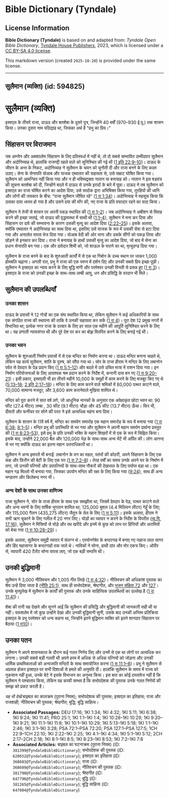 # Bible Dictionary (Tyndale)

## License Information

**Bible Dictionary (Tyndale)** is based on and adapted from: _Tyndale Open Bible Dictionary_, [Tyndale House Publishers](https://tyndaleopenresources.com/), 2023, which is licensed under a [CC BY-SA 4.0 license](https://creativecommons.org/licenses/by-sa/4.0/legalcode.en).

This markdown version (created `2025-10-20`) is provided under the same license.



--------------------------------

## सुलैमान (व्यक्ति) (id: 594825)

सुलैमान (व्यक्ति)
=================

इस्राएल के तीसरे राजा, दाऊद और बतशेबा के दूसरे पुत्र, जिन्होंने 40 वर्षों (970–930 ई.पू.) तक शासन किया। उनका दूसरा नाम यदिद्याह था, जिसका अर्थ है "प्रभु का प्रिय।"

सिंहासन पर विराजमान
-------------------

जब अम्नोन और अबशालोम सिंहासन के लिए प्रतिस्पर्धा में नहीं थे, तो दो सबसे सम्भावित उम्मीदवार सुलैमान और अदोनिय्याह थे, हालांकि राजगद्दी पहले वाले को सुनिश्चित की गई थी ([1 इति 22:9–10](https://ref.ly/1Chr22:9-1Chr22:10))। दाऊद के जीवन के अन्त के निकट, अदोनिय्याह ने सुलैमान के चयन को चुनौती दी और राजा बनने के लिए कदम उठाए। सेना के सेनापति योआब और याजक एब्यातार की सहायता से, उसे सम्राट घोषित किया गया। सुलैमान को आमन्त्रित नहीं किया गया और न ही भविष्यद्वक्ता नातान या बनायाह को। नातान ने इस षड्यंत्र की सूचना बतशेबा को दी, जिन्होंने बदले में दाऊद से उनके इरादों के बारे में पूछा। दाऊद ने तब सुलैमान को इस्राएल का राजा घोषित करने का आदेश दिया; उसे सादोक द्वारा अभिषिक्त किया गया, तुरहियों की ध्वनि और लोगों की जयकार के बीच: “राजा सुलैमान जीवित रहे” ([1 रा 1:34](https://ref.ly/1Kgs1:34))। अदोनिय्याह ने महसूस किया कि उसका दावा ध्वस्त हो गया है और उसने दया की माँग की, नए राजा के प्रति वफादार रहने का वादा किया।

सुलैमान ने तेजी से शासन पर अपनी पकड़ स्थापित की ([1 रा 1–2](https://ref.ly/1Kgs1:1-1Kgs2:46))। जब अदोनिय्याह ने अबीशग से विवाह करने की इच्छा जताई, जो दाऊद की वृद्धावस्था में साथी थी ([1:1–4](https://ref.ly/1Kgs1:1-1Kgs1:4)), सुलैमान ने मना कर दिया और सिंहासन पर दावे की सम्भावना के कारण उसकी मृत्यु का आदेश दिया ([2:22–25](https://ref.ly/1Kgs2:22-1Kgs2:25))। इसके अलावा, क्योंकि एब्यातार ने अदोनिय्याह का साथ दिया था, इसलिए उसे याजक के रूप में उसकी सेवा से हटा दिया गया और अनातोत वापस भेज दिया गया। योआब वेदी की ओर भागा और उसके सींगों को पकड़ लिया और छोड़ने से इनकार कर दिया। राजा ने बनायाह के हाथों उसकी मृत्यु का आदेश दिया, जो बाद में सेना का प्रधान सेनापति बन गया। एक और दावेदार शिमी को, जो शाऊल के घराने का था, मृत्युदण्ड दिया गया।

सुलैमान के राजा बनने के बाद के शुरुआती कार्यों में से एक था गिबोन के उच्च स्थान पर जाकर 1,000 होमबलि चढ़ाना। अगली रात, प्रभु ने राजा को एक स्वप्न में दर्शन दिए और उनकी सबसे प्रिय इच्छा पूछी। सुलैमान ने इस्राएल का न्याय करने के लिए बुद्धि मांगी और परमेश्वर उनकी विनती से प्रसन्न हुए ([1 रा 3](https://ref.ly/1Kgs3:1-1Kgs3:28))। इस्राएल के राजा को उनकी इच्छा के साथ\-साथ लम्बी आयु, धन और प्रसिद्धि के वरदान भी मिले।

सुलैमान की उपलब्धियाँ
---------------------

### उनका शासन

दाऊद के प्रयासों ने 12 गोत्रों का एक संघ स्थापित किया था, लेकिन सुलैमान ने कई अधिकारियों के साथ एक संगठित राज्य की स्थापना की ताकि वे उनकी सहायता कर सकें ([1 रा 4](https://ref.ly/1Kgs4:1-1Kgs4:34))। पूरा देश 12 प्रमुख नगरों में विभाजित था; प्रत्येक नगर राजा के दरबार के लिए हर साल एक महीने की आपूर्ति सुनिश्चित करने के लिए था। यह प्रणाली न्यायसंगत थी और पूरे देश पर कर का बोझ वितरित करने के लिए बनाई गई थी।

### उनका भवन

सुलैमान के शुरुआती निर्माण प्रयासों में से एक मन्दिर का निर्माण करना था। दाऊद मन्दिर बनाना चाहते थे, लेकिन यह कार्य सुलैमान, शांति के पुरुष, को सौंपा गया था। सोर के राजा हीराम ने मन्दिर के लिए लबानोन पर्वत से देवदार के पेड़ प्रदान किए ([1 रा 5:1–12](https://ref.ly/1Kgs5:1-1Kgs5:12)) और बदले में उसे उचित मात्रा में राशन दिया गया। इन निर्माण परियोजनाओं के लिए आवश्यक श्रम प्रदान करने के निर्देश में, कनानी दास बन गए ([1 रा 9:20–21](https://ref.ly/1Kgs9:20-1Kgs9:21))। इसी प्रकार, इस्राएली भी हर तीसरे महीने 10,000 के समूहों में काम करने के लिए मजबूर किए गए थे ([5:13–18](https://ref.ly/1Kgs5:13-1Kgs5:18); [2 इति 2:17–18](https://ref.ly/2Chr2:17-2Chr2:18))। मन्दिर के लिए काम करने वाले श्रमिकों में 80,000 पत्थर काटने वाले, 70,000 सामान्य मजदूर, और 3,600 काम करानेवाले मुखिया शामिल थे।

मन्दिर को पूरा करने में सात वर्ष लगे, जो आधुनिक मानकों के अनुसार एक अपेक्षाकृत छोटा भवन था: 90 फीट (27\.4 मीटर) लम्बा , 30 फीट (9\.1 मीटर) चौड़ा और 45 फीट (13\.7 मीटर) ऊँचा। फिर भी, दीवारों और फर्नीचर पर सोने की परत ने इसे अत्यधिक महंगा बना दिया।

सुलैमान के शासन के 11वें वर्ष में, मन्दिर का समर्पण समारोह एक महान समारोह के रूप में मनाया गया ([1 रा 6:38](https://ref.ly/1Kgs6:38); [8:1–5](https://ref.ly/1Kgs8:1-1Kgs8:5))। मन्दिर प्रभु की उपस्थिति से भर गया और सुलैमान ने अपनी महान समर्पण प्रार्थना प्रस्तुत की ([1 रा 8:23–53](https://ref.ly/1Kgs8:23-1Kgs8:53)), इसे प्रभु के प्रति उनकी भक्ति के महान शिखरों में से एक के रूप में चिह्नित किया। इसके बाद, उन्होंने 22,000 बैल और 120,000 भेड़ के साथ\-साथ अन्य भेंटें भी अर्पित की। लोग आनन्द से भर गए क्योंकि दाऊद का इतना महान उत्तराधिकारी था।

सुलैमान ने अन्य इमारतें भी बनाईं: लबानोन के वन का महल, स्तंभों की कोठरी, अपने सिंहासन के लिए एक कक्ष और फ़िरौन की बेटी के लिए एक घर ([1 रा 7:2–8](https://ref.ly/1Kgs7:2-1Kgs7:8))। तेरह वर्षों का समय उनके अपने घर के निर्माण में लगा, जो उनकी पत्नियों और उपपत्नियों के साथ\-साथ नौकरों की देखभाल के लिए पर्याप्त बड़ा था। एक महान गढ़ मिल्लो भी बनाया गया, जिसका उपयोग मन्दिर की रक्षा के लिए किया गया ([9:24](https://ref.ly/1Kgs9:24)), साथ ही अन्य भण्डारण और किलेबन्द नगर भी।

### अन्य देशों के साथ उनका वाणिज्य

राजा सुलैमान ने, सोर के राजा हीराम के साथ एक समझौता था, जिसमें देवदार के पेड़, पत्थर काटने वाले और अन्य भवनों के लिए वार्षिक भुगतान शामिल था; 125,000 बुशल (4\.4 मिलियन लीटर) गेहूँ के लिए; और 115,000 गैलन (435,275 लीटर) जैतून के तेल के लिए ([1 रा 5:11](https://ref.ly/1Kgs5:11))। इसके अलावा, हीराम ने सभी ऋण चुकाने के लिए गलील में 20 नगर लिए। घोड़ों का व्यापार न करने के निर्देश के विपरीत ([व्य.वि. 17:16](https://ref.ly/Deut17:16)), सुलैमान ने मिस्रियों से घोड़े और रथ खरीदे और इनमें से कुछ को लाभ पर हित्तियों और अरामियों को बेचा गया ([1 रा 10:28–29](https://ref.ly/1Kgs10:28-1Kgs10:29))।

इसके अलावा, सुलैमान समुद्री व्यापार में संलग्न थे। एस्योनगेबेर के बन्दरगाह में बनाए गए जहाज लाल सागर और हिंद महासागर के बन्दरगाहों तक जाते थे। नाविकों ने सोना, हाथी दांत और मोर एकत्र किए। ओपीर से, व्यापारी 420 टैलेंट सोना वापस लाए, जो एक बड़ी सम्पत्ति थी।

उनकी बुद्धिमानी
---------------

सुलैमान ने 3,000 नीतिवचन और 1,005 गीत लिखे ([1 रा 4:32](https://ref.ly/1Kgs4:32))। नीतिवचन की अधिकांश पुस्तक का श्रेय उन्हें दिया जाता है ([नीति 25:1](https://ref.ly/Prov25:1)), साथ ही सभोपदेशक, श्रेष्टगीत, और [भजन संहिता 72](https://ref.ly/Ps72:1-Ps72:20) और [127](https://ref.ly/Ps127:1-Ps127:5)। उनके मृत्युलेख में सुलैमान के कार्यों की पुस्तक और उनके साहित्यिक उपलब्धियों का उल्लेख है ([1 रा 11:41](https://ref.ly/1Kgs11:41))।

शेबा की रानी यह देखने और सुनने आईं कि सुलैमान की प्रसिद्धि और बुद्धिमानी की जानकारी सही थी या नहीं। यरूशलेम में जो कुछ उन्होंने देखा और उनकी बुद्धिमानी सुनी, उसके बाद उनकी अन्तिम प्रतिक्रिया इस्राएल के प्रभु परमेश्वर को धन्य कहना था, जिन्होंने इतने बुद्धिमान व्यक्ति को इतने शानदार सिंहासन पर बैठाया ([1 रा10](https://ref.ly/1Kgs10:1-1Kgs10:29))।

उनका पतन
--------

सुलैमान ने अपने शासनकाल के दौरान कई गलत निर्णय लिए और उनमें से एक था लोगों पर अत्यधिक कर लगाना। उनकी सबसे बड़ी गलती थी अपने हरम में अधिक से अधिक पत्नियों को जोड़ना और उनकी धार्मिक प्राथमिकताओं को अन्यजाति मन्दिरों के साथ समायोजित करना ([1 रा 11:1–8](https://ref.ly/1Kgs11:1-1Kgs11:8))। प्रभु ने सुलैमान से अप्रसन्न होकर इस्राएल पर सभी दिशाओं से हमले की अनुमति दी। हालांकि सुलैमान के समय में राज्य को नुकसान नहीं हुआ, उनके बेटे ने इसके विभाजन का अनुभव किया। इस बात का कोई दस्तावेज नहीं है कि सुलैमान ने पश्चाताप किया, लेकिन यह काफी सम्भव है कि सभोपदेशक की पुस्तक उनके गलत निर्णयों की समझ को प्रकट करती है।

*यह भी देखें* बाइबल का कालक्रम (पुराना नियम); सभोपदेशक की पुस्तक; इस्राएल का इतिहास; राजा और राजशाही; नीतिवचन की पुस्तक; श्रेष्ठगीत; बुद्धि; बुद्धि साहित्य।

* **Associated Passages:** DEU 17:16; 1KI 1:34; 1KI 4:32; 1KI 5:11; 1KI 6:38; 1KI 9:24; 1KI 11:41; PRO 25:1; 1KI 1:1–1KI 1:4; 1KI 10:28–1KI 10:29; 1KI 9:20–1KI 9:21; 1KI 11:1–1KI 11:8; 1KI 10:1–1KI 10:29; 1KI 5:13–1KI 5:18; 1KI 1:1–1KI 2:46; 1KI 3:1–1KI 3:28; PSA 72:1–PSA 72:20; PSA 127:1–PSA 127:5; 1CH 22:9–1CH 22:10; 1KI 2:22–1KI 2:25; 1KI 4:1–1KI 4:34; 1KI 5:1–1KI 5:12; 2CH 2:17–2CH 2:18; 1KI 8:1–1KI 8:5; 1KI 8:23–1KI 8:53; 1KI 7:2–1KI 7:8
* **Associated Articles:** बाइबल का घटनाक्रम (पुराना नियम) (ID: `381399@TyndaleBibleDictionary`); सभोपदेशक की पुस्तक (ID: `620652@TyndaleBibleDictionary`); इस्राएल का इतिहास  (ID: `368603@TyndaleBibleDictionary`); राजा (ID: `368609@TyndaleBibleDictionary`); नीतिवचन की पुस्तक (ID: `381790@TyndaleBibleDictionary`); श्रेष्ठगीत (ID: `647796@TyndaleBibleDictionary`); बुद्धि (ID: `381265@TyndaleBibleDictionary`); बुद्धि साहित्य (ID: `647804@TyndaleBibleDictionary`)


